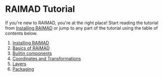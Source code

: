 # RAIMAD Tutorial

If you're new to RAIMAD,
you're at the right place!
Start reading the tutorial from
[Installing RAIMAD](install.md)
or jump to any part of the tutorial using the table of contents below.

1. [Installing RAIMAD](install.md)
1. [Basics of RAIMAD](basics.md)
1. [Builtin components](builtin-compos.md)
1. [Coordinates and Transformations](coords-transforms.md)
1. [Layers](layers.md)
1. [Packaging](packaging.md)


